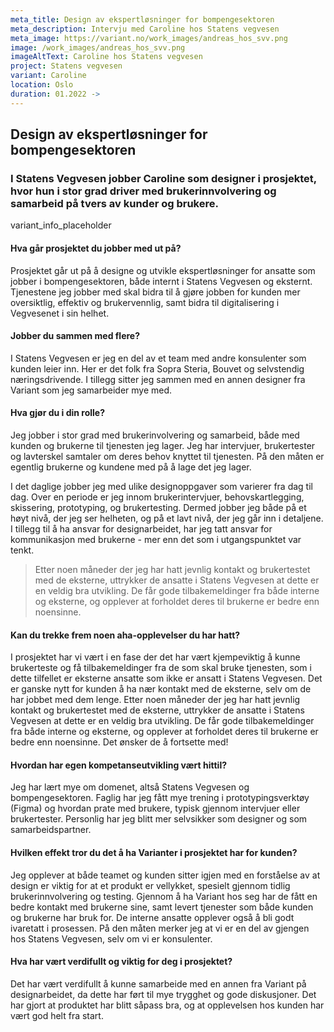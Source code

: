 ```yaml
---
meta_title: Design av ekspertløsninger for bompengesektoren
meta_description: Intervju med Caroline hos Statens vegvesen
meta_image: https://variant.no/work_images/andreas_hos_svv.png
image: /work_images/andreas_hos_svv.png
imageAltText: Caroline hos Statens vegvesen
project: Statens vegvesen
variant: Caroline
location: Oslo
duration: 01.2022 ->
---
```


## Design av ekspertløsninger for bompengesektoren

### I Statens Vegvesen jobber Caroline som designer i prosjektet, hvor hun i stor grad driver med brukerinnvolvering og samarbeid på tvers av kunder og brukere.

variant_info_placeholder

#### Hva går prosjektet du jobber med ut på?

Prosjektet går ut på å designe og utvikle ekspertløsninger for ansatte som jobber i bompengesektoren, både internt i Statens Vegvesen og eksternt. Tjenestene jeg jobber med skal bidra til å gjøre jobben for kunden mer oversiktlig, effektiv og brukervennlig, samt bidra til digitalisering i Vegvesenet i sin helhet.

#### Jobber du sammen med flere?

I Statens Vegvesen er jeg en del av et team med andre konsulenter som kunden leier inn. Her er det folk fra Sopra Steria, Bouvet og selvstendig næringsdrivende. I tillegg sitter jeg sammen med en annen designer fra Variant som jeg samarbeider mye med.

#### Hva gjør du i din rolle?

Jeg jobber i stor grad med brukerinvolvering og samarbeid, både med kunden og brukerne til tjenesten jeg lager. Jeg har intervjuer, brukertester og lavterskel samtaler om deres behov knyttet til tjenesten. På den måten er egentlig brukerne og kundene med på å lage det jeg lager.

I det daglige jobber jeg med ulike designoppgaver som varierer fra dag til dag. Over en periode er jeg innom brukerintervjuer, behovskartlegging, skissering, prototyping, og brukertesting. Dermed jobber jeg både på et høyt nivå, der jeg ser helheten, og på et lavt nivå, der jeg går inn i detaljene. I tillegg til å ha ansvar for designarbeidet, har jeg tatt ansvar for kommunikasjon med brukerne - mer enn det som i utgangspunktet var tenkt.

<blockquote class="">
Etter noen måneder der jeg har hatt jevnlig kontakt og brukertestet med de eksterne, uttrykker de ansatte i Statens Vegvesen at dette er en veldig bra utvikling. De får gode tilbakemeldinger fra både interne og eksterne, og opplever at forholdet deres til brukerne er bedre enn noensinne. 
</blockquote>

#### Kan du trekke frem noen aha-opplevelser du har hatt?

I prosjektet har vi vært i en fase der det har vært kjempeviktig å kunne brukerteste og få tilbakemeldinger fra de som skal bruke tjenesten, som i dette tilfellet er eksterne ansatte som ikke er ansatt i Statens Vegvesen. Det er ganske nytt for kunden å ha nær kontakt med de eksterne, selv om de har jobbet med dem lenge. Etter noen måneder der jeg har hatt jevnlig kontakt og brukertestet med de eksterne, uttrykker de ansatte i Statens Vegvesen at dette er en veldig bra utvikling. De får gode tilbakemeldinger fra både interne og eksterne, og opplever at forholdet deres til brukerne er bedre enn noensinne. Det ønsker de å fortsette med!

#### Hvordan har egen kompetanseutvikling vært hittil?

Jeg har lært mye om domenet, altså Statens Vegvesen og bompengesektoren. Faglig har jeg fått mye trening i prototypingsverktøy (Figma) og hvordan prate med brukere, typisk gjennom intervjuer eller brukertester. Personlig har jeg blitt mer selvsikker som designer og som samarbeidspartner.

#### Hvilken effekt tror du det å ha Varianter i prosjektet har for kunden?

Jeg opplever at både teamet og kunden sitter igjen med en forståelse av at design er viktig for at et produkt er vellykket, spesielt gjennom tidlig brukerinnvolvering og testing. Gjennom å ha Variant hos seg har de fått en bedre kontakt med brukerne sine, samt levert tjenester som både kunden og brukerne har bruk for. De interne ansatte opplever også å bli godt ivaretatt i prosessen. På den måten merker jeg at vi er en del av gjengen hos Statens Vegvesen, selv om vi er konsulenter.

#### Hva har vært verdifullt og viktig for deg i prosjektet?

Det har vært verdifullt å kunne samarbeide med en annen fra Variant på designarbeidet, da dette har ført til mye trygghet og gode diskusjoner. Det har gjort at produktet har blitt såpass bra, og at opplevelsen hos kunden har vært god helt fra start.
